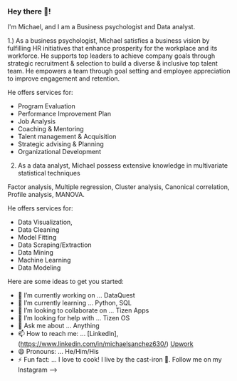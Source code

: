### Hey there 👋!

I'm Michael, and I am a Business psychologist and Data analyst.

1.) As a business psychologist, Michael satisfies a business vision by fulfilling HR initiatives that enhance prosperity for the workplace and its workforce. He supports top leaders to achieve company goals through strategic recruitment & selection to build a diverse & inclusive top talent team. He empowers a team through goal setting and employee appreciation to improve engagement and retention.

He offers services for:

- Program Evaluation
- Performance Improvement Plan
- Job Analysis
- Coaching & Mentoring
- Talent management & Acquisition
- Strategic advising & Planning
- Organizational Development

2) As a data analyst, Michael possess extensive knowledge in multivariate statistical techniques

Factor analysis, Multiple regression, Cluster analysis, Canonical correlation, Profile analysis, MANOVA.

He offers services for:
- Data Visualization,
- Data Cleaning
- Model Fitting
- Data Scraping/Extraction
- Data Mining
- Machine Learning
- Data Modeling


Here are some ideas to get you started:

- 🔭 I’m currently working on ... DataQuest
- 🌱 I’m currently learning ... Python, SQL
- 👯 I’m looking to collaborate on ... Tizen Apps
- 🤔 I’m looking for help with ... Tizen OS
- 💬 Ask me about ... Anything
- 📫 How to reach me: ... [Linkedln],(https://www.linkedin.com/in/michaelsanchez630/) [Upwork](https://www.upwork.com/freelancers/~010e478f7f3e5d0d0c?viewMode=1)
- 😄 Pronouns: ... He/Him/His
- ⚡ Fun fact: ... I love to cook! I live by the cast-iron 🙏. Follow me on my Instagram
-->
